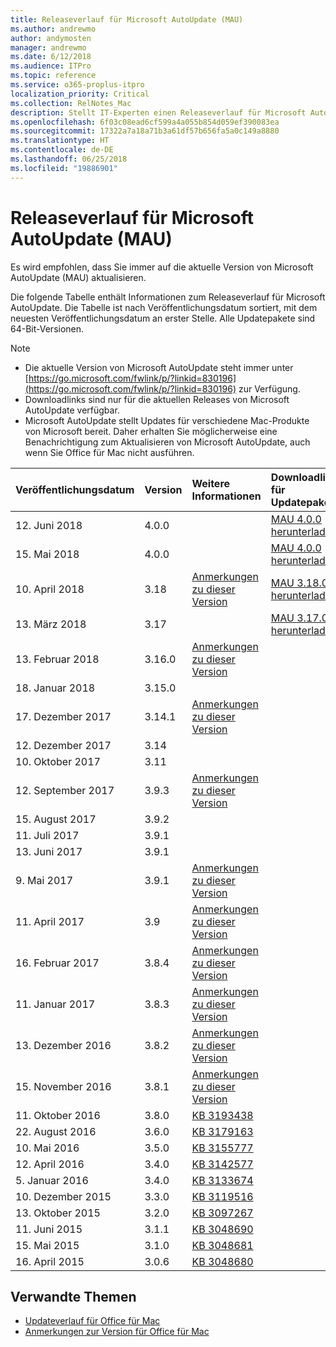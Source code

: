 ```yaml
---
title: Releaseverlauf für Microsoft AutoUpdate (MAU)
ms.author: andrewmo
author: andymosten
manager: andrewmo
ms.date: 6/12/2018
ms.audience: ITPro
ms.topic: reference
ms.service: o365-proplus-itpro
localization_priority: Critical
ms.collection: RelNotes_Mac
description: Stellt IT-Experten einen Releaseverlauf für Microsoft AutoUpdate (MAU) zur Verfügung.
ms.openlocfilehash: 6f03c08ead6cf599a4a055b854d059ef390083ea
ms.sourcegitcommit: 17322a7a18a71b3a61df57b656fa5a0c149a8880
ms.translationtype: HT
ms.contentlocale: de-DE
ms.lasthandoff: 06/25/2018
ms.locfileid: "19886901"
---
```

# <a name="release-history-for-microsoft-autoupdate-mau"></a>Releaseverlauf für Microsoft AutoUpdate (MAU)
 
Es wird empfohlen, dass Sie immer auf die aktuelle Version von Microsoft AutoUpdate (MAU) aktualisieren.

Die folgende Tabelle enthält Informationen zum Releaseverlauf für Microsoft AutoUpdate. Die Tabelle ist nach Veröffentlichungsdatum sortiert, mit dem neuesten Veröffentlichungsdatum an erster Stelle. Alle Updatepakete sind 64-Bit-Versionen.

> [!NOTE]
> - Die aktuelle Version von Microsoft AutoUpdate steht immer unter [https://go.microsoft.com/fwlink/p/?linkid=830196](https://go.microsoft.com/fwlink/p/?linkid=830196) zur Verfügung.
> - Downloadlinks sind nur für die aktuellen Releases von Microsoft AutoUpdate verfügbar.
> - Microsoft AutoUpdate stellt Updates für verschiedene Mac-Produkte von Microsoft bereit. Daher erhalten Sie möglicherweise eine Benachrichtigung zum Aktualisieren von Microsoft AutoUpdate, auch wenn Sie Office für Mac nicht ausführen.
  
|**Veröffentlichungsdatum**|**Version**|**Weitere Informationen**|**Downloadlink für Updatepaket**|
|:-----|:-----|:-----|:-----|
|12. Juni 2018  <br/> |4.0.0  <br/> ||[MAU 4.0.0 herunterladen](https://officecdn.microsoft.com/pr/C1297A47-86C4-4C1F-97FA-950631F94777/OfficeMac/Microsoft_AutoUpdate_4.0.18061000_Updater.pkg) <br/> |
|15. Mai 2018  <br/> |4.0.0  <br/> ||[MAU 4.0.0 herunterladen](https://officecdn.microsoft.com/pr/C1297A47-86C4-4C1F-97FA-950631F94777/OfficeMac/Microsoft_AutoUpdate_4.0.18051301_Updater.pkg) <br/> |
|10. April 2018  <br/> |3.18  <br/> |[Anmerkungen zu dieser Version](release-notes-office-for-mac.md#april-2018-release) <br/> |[MAU 3.18.0 herunterladen](https://officecdn.microsoft.com/pr/C1297A47-86C4-4C1F-97FA-950631F94777/OfficeMac/Microsoft_AutoUpdate_3.18.18041000_Updater.pkg) <br/> |
|13. März 2018  <br/> |3.17  <br/> ||[MAU 3.17.0 herunterladen](https://officecdn.microsoft.com/pr/C1297A47-86C4-4C1F-97FA-950631F94777/OfficeMac/Microsoft_AutoUpdate_3.17.18031100_Updater.pkg) <br/> |
|13. Februar 2018  <br/> |3.16.0  <br/> |[Anmerkungen zu dieser Version](release-notes-office-for-mac.md#february-2018-release) <br/> | <br/> |
|18. Januar 2018  <br/> |3.15.0  <br/> |<br/> |
|17. Dezember 2017  <br/> |3.14.1  <br/> |[Anmerkungen zu dieser Version](release-notes-office-for-mac.md#december-2017-release) <br/> | <br/> |
|12. Dezember 2017  <br/> |3.14  <br/> ||  <br/> |
|10. Oktober 2017  <br/> |3.11  <br/> ||<br/> |
|12. September 2017  <br/> |3.9.3  <br/> |[Anmerkungen zu dieser Version](release-notes-office-for-mac.md#september-2017-release) <br/> |<br/> |
|15. August 2017  <br/> |3.9.2  <br/> || <br/> |
|11. Juli 2017  <br/> |3.9.1  <br/> || <br/> |
|13. Juni 2017  <br/> |3.9.1  <br/> || <br/> |
|9. Mai 2017  <br/> |3.9.1  <br/> |[Anmerkungen zu dieser Version](release-notes-office-for-mac.md#may-2017-release) <br/> | <br/> |
|11. April 2017  <br/> |3.9  <br/> |[Anmerkungen zu dieser Version](release-notes-office-for-mac.md#april-2017-release) <br/> |  <br/> |
|16. Februar 2017  <br/> |3.8.4  <br/> |[Anmerkungen zu dieser Version](release-notes-office-for-mac.md#february-2017-release) <br/> | <br/> |
|11. Januar 2017  <br/> |3.8.3  <br/> |[Anmerkungen zu dieser Version](release-notes-office-for-mac.md#january-2017-release) <br/> | <br/> |
|13. Dezember 2016  <br/> |3.8.2  <br/> |[Anmerkungen zu dieser Version](release-notes-office-for-mac.md#december-2016-release) <br/> | <br/> |
|15. November 2016  <br/> |3.8.1  <br/> |[Anmerkungen zu dieser Version](release-notes-office-for-mac.md#november-2016-release) <br/> | <br/> |
|11. Oktober 2016  <br/> |3.8.0  <br/> |[KB 3193438](https://support.microsoft.com/kb/3193438) <br/> | <br/> |
|22. August 2016  <br/> |3.6.0  <br/> |[KB 3179163](https://support.microsoft.com/kb/3179163) <br/> | <br/> |
|10. Mai 2016  <br/> |3.5.0  <br/> |[KB 3155777](https://support.microsoft.com/kb/3155777) <br/> | <br/> |
|12. April 2016  <br/> |3.4.0  <br/> |[KB 3142577](https://support.microsoft.com/kb/3142577) <br/> | <br/> |
|5. Januar 2016  <br/> |3.4.0  <br/> |[KB 3133674](https://support.microsoft.com/kb/3133674) <br/> | <br/> |
|10. Dezember 2015  <br/> |3.3.0  <br/> |[KB 3119516](https://support.microsoft.com/kb/3119516) <br/> | <br/> |
|13. Oktober 2015  <br/> |3.2.0  <br/> |[KB 3097267](https://support.microsoft.com/kb/3097267) <br/> | <br/> |
|11. Juni 2015  <br/> |3.1.1  <br/> |[KB 3048690](https://support.microsoft.com/kb/3048690) <br/> | <br/> |
|15. Mai 2015  <br/> |3.1.0  <br/> |[KB 3048681](https://support.microsoft.com/kb/3048681) <br/> | <br/> |
|16. April 2015  <br/> |3.0.6  <br/> |[KB 3048680](https://support.microsoft.com/kb/3048680) <br/> | <br/> |

## <a name="related-topics"></a>Verwandte Themen

- [Updateverlauf für Office für Mac](update-history-office-for-mac.md)
- [Anmerkungen zur Version für Office für Mac](release-notes-office-for-mac.md) 